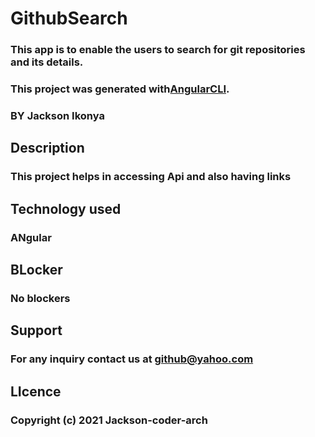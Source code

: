 # GithubSearch
### This app is to enable the users to search for git repositories and its details.
### This project was generated with[AngularCLI](https://github.com/angular/angular-cli).
### BY Jackson Ikonya
####

## Description
### This project helps in accessing Api and also having links

## Technology used
### ANgular

## BLocker
### No blockers

## Support
### For any inquiry contact us at github@yahoo.com

## LIcence
### Copyright (c) 2021 Jackson-coder-arch



